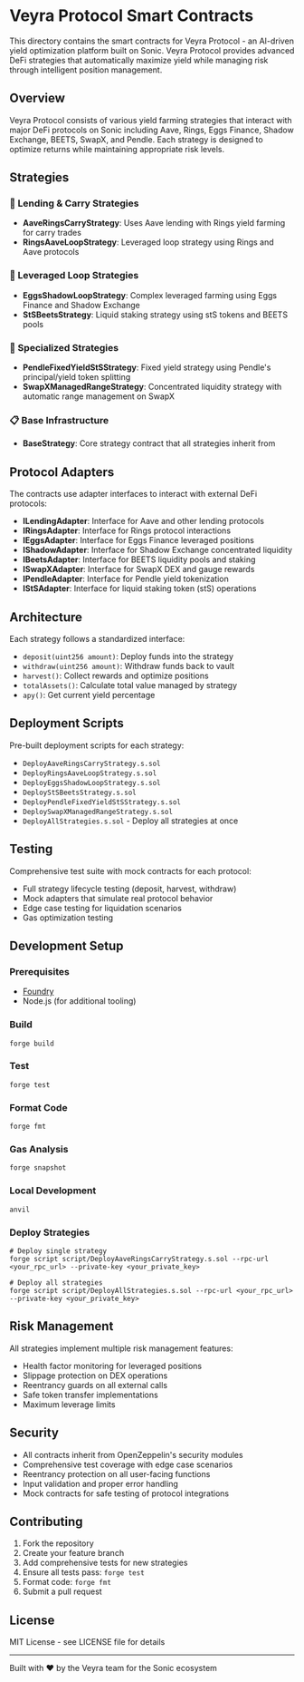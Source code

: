 # Veyra Protocol Smart Contracts

This directory contains the smart contracts for Veyra Protocol - an AI-driven yield optimization platform built on Sonic. Veyra Protocol provides advanced DeFi strategies that automatically maximize yield while managing risk through intelligent position management.

## Overview

Veyra Protocol consists of various yield farming strategies that interact with major DeFi protocols on Sonic including Aave, Rings, Eggs Finance, Shadow Exchange, BEETS, SwapX, and Pendle. Each strategy is designed to optimize returns while maintaining appropriate risk levels.

## Strategies

### 🏦 Lending & Carry Strategies
- **AaveRingsCarryStrategy**: Uses Aave lending with Rings yield farming for carry trades
- **RingsAaveLoopStrategy**: Leveraged loop strategy using Rings and Aave protocols

### 🔄 Leveraged Loop Strategies  
- **EggsShadowLoopStrategy**: Complex leveraged farming using Eggs Finance and Shadow Exchange
- **StSBeetsStrategy**: Liquid staking strategy using stS tokens and BEETS pools

### 🎯 Specialized Strategies
- **PendleFixedYieldStSStrategy**: Fixed yield strategy using Pendle's principal/yield token splitting
- **SwapXManagedRangeStrategy**: Concentrated liquidity strategy with automatic range management on SwapX

### 📋 Base Infrastructure
- **BaseStrategy**: Core strategy contract that all strategies inherit from

## Protocol Adapters

The contracts use adapter interfaces to interact with external DeFi protocols:

- **ILendingAdapter**: Interface for Aave and other lending protocols
- **IRingsAdapter**: Interface for Rings protocol interactions
- **IEggsAdapter**: Interface for Eggs Finance leveraged positions
- **IShadowAdapter**: Interface for Shadow Exchange concentrated liquidity
- **IBeetsAdapter**: Interface for BEETS liquidity pools and staking
- **ISwapXAdapter**: Interface for SwapX DEX and gauge rewards
- **IPendleAdapter**: Interface for Pendle yield tokenization
- **IStSAdapter**: Interface for liquid staking token (stS) operations

## Architecture

Each strategy follows a standardized interface:
- `deposit(uint256 amount)`: Deploy funds into the strategy
- `withdraw(uint256 amount)`: Withdraw funds back to vault
- `harvest()`: Collect rewards and optimize positions
- `totalAssets()`: Calculate total value managed by strategy
- `apy()`: Get current yield percentage

## Deployment Scripts

Pre-built deployment scripts for each strategy:
- `DeployAaveRingsCarryStrategy.s.sol`
- `DeployRingsAaveLoopStrategy.s.sol` 
- `DeployEggsShadowLoopStrategy.s.sol`
- `DeployStSBeetsStrategy.s.sol`
- `DeployPendleFixedYieldStSStrategy.s.sol`
- `DeploySwapXManagedRangeStrategy.s.sol`
- `DeployAllStrategies.s.sol` - Deploy all strategies at once

## Testing

Comprehensive test suite with mock contracts for each protocol:
- Full strategy lifecycle testing (deposit, harvest, withdraw)
- Mock adapters that simulate real protocol behavior
- Edge case testing for liquidation scenarios
- Gas optimization testing

## Development Setup

### Prerequisites
- [Foundry](https://book.getfoundry.sh/getting-started/installation)
- Node.js (for additional tooling)

### Build
```shell
forge build
```

### Test
```shell
forge test
```

### Format Code
```shell
forge fmt
```

### Gas Analysis
```shell
forge snapshot
```

### Local Development
```shell
anvil
```

### Deploy Strategies
```shell
# Deploy single strategy
forge script script/DeployAaveRingsCarryStrategy.s.sol --rpc-url <your_rpc_url> --private-key <your_private_key>

# Deploy all strategies
forge script script/DeployAllStrategies.s.sol --rpc-url <your_rpc_url> --private-key <your_private_key>
```

## Risk Management

All strategies implement multiple risk management features:
- Health factor monitoring for leveraged positions
- Slippage protection on DEX operations
- Reentrancy guards on all external calls
- Safe token transfer implementations
- Maximum leverage limits

## Security

- All contracts inherit from OpenZeppelin's security modules
- Comprehensive test coverage with edge case scenarios
- Reentrancy protection on all user-facing functions
- Input validation and proper error handling
- Mock contracts for safe testing of protocol integrations

## Contributing

1. Fork the repository
2. Create your feature branch
3. Add comprehensive tests for new strategies
4. Ensure all tests pass: `forge test`
5. Format code: `forge fmt`
6. Submit a pull request

## License

MIT License - see LICENSE file for details

---

Built with ❤️ by the Veyra team for the Sonic ecosystem